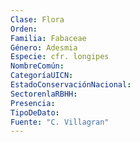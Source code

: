 ```yaml
---
Clase: Flora
Orden: 
Familia: Fabaceae
Género: Adesmia
Especie: cfr. longipes
NombreComún: 
CategoríaUICN: 
EstadoConservaciónNacional: 
SectorenlaRBHH: 
Presencia: 
TipoDeDato: 
Fuente: "C. Villagran"
---
```

